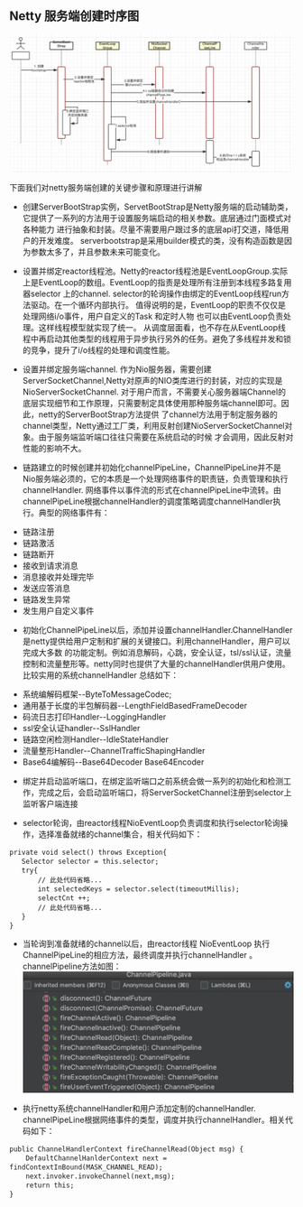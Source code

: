 ## Netty 服务端创建时序图
![Alt nettyserverstartup](../img/netty_server_start_sequence_diagram.png)

下面我们对netty服务端创建的关键步骤和原理进行讲解

- 创建ServerBootStrap实例，ServetBootStrap是Netty服务端的启动辅助类，它提供了一系列的方法用于设置服务端启动的相关参数。底层通过门面模式对各种能力
进行抽象和封装。尽量不需要用户跟过多的底层api打交道，降低用户的开发难度。
serverbootstrap是采用builder模式的类，没有构造函数是因为参数太多了，并且参数未来可能变化。

- 设置并绑定reactor线程池。Netty的reactor线程池是EventLoopGroup.实际上是EventLoop的数组。EventLoop的指责是处理所有注册到本线程多路复用器selector
上的channel. selector的轮询操作由绑定的EventLoop线程run方法驱动。在一个循环内部执行。
值得说明的是，EventLoop的职责不仅仅是处理网络i/o事件，用户自定义的Task 和定时人物 也可以由EventLoop负责处理。这样线程模型就实现了统一。
从调度层面看，也不存在从EventLoop线程中再启动其他类型的线程用于异步执行另外的任务。避免了多线程并发和锁的竞争，提升了i/o线程的处理和调度性能。

- 设置并绑定服务端channel. 作为Nio服务器，需要创建ServerSocketChannel,Netty对原声的NIO类库进行的封装，对应的实现是NioServerSocketChannel.
对于用户而言，不需要关心服务器端Channel的底层实现细节和工作原理，只需要制定具体使用那种服务端channel即可。因此，netty的ServerBootStrap方法提供
了channel方法用于制定服务器的channel类型，Netty通过工厂类，利用反射创建NioServerSocketChannel对象。由于服务端监听端口往往只需要在系统启动的时候
才会调用，因此反射对性能的影响不大。

- 链路建立的时候创建并初始化channelPipeLine，ChannelPipeLine并不是Nio服务端必须的，它的本质是一个处理网络事件的职责链，负责管理和执行channelHandler.
网络事件以事件流的形式在channelPipeLine中流转。由channelPipeLine根据channelHandler的调度策略调度channelHandler执行。典型的网络事件有：
 * 链路注册
 * 链路激活
 * 链路断开
 * 接收到请求消息
 * 消息接收并处理完毕
 * 发送应答消息
 * 链路发生异常
 * 发生用户自定义事件
 
- 初始化ChannelPipeLine以后，添加并设置channelHandler.ChannelHandler是netty提供给用户定制和扩展的关键接口。利用channelHandler，用户可以完成大多数
的功能定制。例如消息解码，心跳，安全认证，tsl/ssl认证，流量控制和流量整形等。netty同时也提供了大量的channelHandler供用户使用。比较实用的系统channelHandler
总结如下：
 * 系统编解码框架--ByteToMessageCodec;
 * 通用基于长度的半包解码器--LengthFieldBasedFrameDecoder
 * 码流日志打印Handler--LoggingHandler
 * ssl安全认证handler--SslHandler
 * 链路空闲检测Handler--IdleStateHandler
 * 流量整形Handler--ChannelTrafficShapingHandler
 * Base64编解码--Base64Decoder Base64Encoder
 
 - 绑定并启动监听端口，在绑定监听端口之前系统会做一系列的初始化和检测工作，完成之后，会启动监听端口，将ServerSocketChannel注册到selector上监听客户端连接
 
 - selector轮询，由reactor线程NioEventLoop负责调度和执行selector轮询操作，选择准备就绪的channel集合，相关代码如下：
 ```text
private void select() throws Exception{
    Selector selector = this.selector;
    try{
        // 此处代码省略...
        int selectedKeys = selector.select(timeoutMillis);
        selectCnt ++;
        // 此处代码省略...
    }
}
```

- 当轮询到准备就绪的channel以后，由reactor线程 NioEventLoop 执行ChannelPipeLine的相应方法，最终调度并执行channelHandler 。channelPipeline方法如图：
![Alt channelpipeline](../img/channelPipeline_ioevent.png)

- 执行netty系统channelHandler和用户添加定制的channelHandler. channelPipeLine根据网络事件的类型，调度并执行channelHandler。相关代码如下：
```text
public ChannelHandlerContext fireChannelRead(Object msg) {
    DefaultChannelHanlderContext next = findContextInBound(MASK_CHANNEL_READ);
    next.invoker.invokeChannel(next,msg);
    return this;
}
```